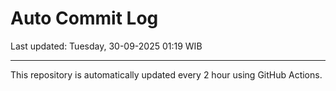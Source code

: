 # Auto Commit Log

Last updated: Tuesday, 30-09-2025 01:19 WIB

---

This repository is automatically updated every 2 hour using GitHub Actions.
